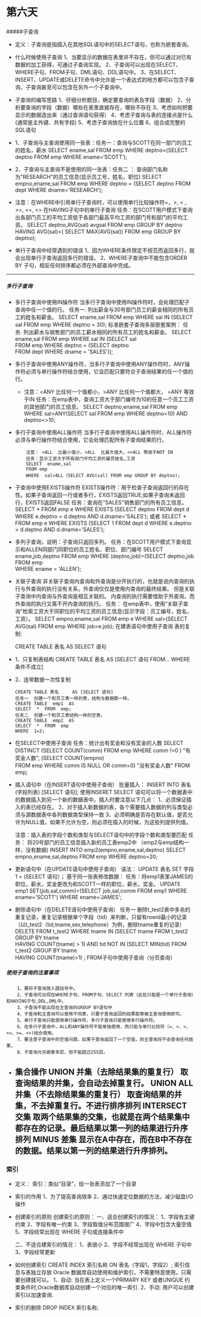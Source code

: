 # 第六天
###
#####子查询
- 定义：子查询是指插入在其他SQL语句中的SELECT语句，也称为嵌套查询。
- 什么时候使用子查询
  	1、当要显示的数据在表里并不存在，但可以通过对已有数据的加工获得，可通过子查询实现。
  	2、子查询可以出现在SELECT、WHERE子句、FROM子句、DML语句、DDL语句中。
  	3、在SELECT、INSERT、UPDATE或DELETE命令中允许是一个表达式的地方都可以包含子查询，子查询甚至可以包含在另外一个子查询中。
- 子查询的编写思路
  	1、仔细分析题目，确定要查询的表及字段（数据）
  	2、分析要查询的字段（数据）哪些在表里直接存在，哪些不存在
  	3、考虑如何把要显示的数据造出来（通过查询语句获得）
  	4、考虑子查询与表的连接点是什么(通常是主外键、共有字段)
  	5、考虑子查询放在什么位置
  	6、组合成完整的SQL语句
- 1、子查询与主查询使用同一张表：任务一：查询与SCOTT在同一部门的员工的姓名，薪水
  	SELECT ename,sal
  	FROM emp
  	WHERE deptno=(SELECT deptno FROM emp
  							   WHERE ename=‘SCOTT’);

-	2、子查询与主查询不是使用的同一张表：任务二  ： 查询部门名称为"RESEARCH"的员工信息(显示员工号，姓名，职位)
  		SELECT empno,ename,sal
  		FROM emp
  		WHERE deptno = (SELECT deptno FROM dept
  									 WHERE dname='RESEARCH');

- 注意：在WHERE中引用单行子查询时，可以使用单行比较操作符=，>, < , >=, <=, <>
在HAVING子句中的单行子查询
  	任务：在SCOTT用户模式下查询出各部门员工的平均工资低于各部门最高平均工资的部门号和部门的平均工资。
  	SELECT deptno,AVG(sal) avgsal
  	FROM emp
  	GROUP BY deptno
  	HAVING  AVG(sal)<( SELECT  MAX(AVG(sal)) FROM emp GROUP BY deptno);		 
- 单行子查询中经常遇到的错误
  	1、因为WHERE条件限定不规范而返回多行，就会出现单行子查询返回多行的错误。
  	2、WHERE子查询中不能包含ORDER BY 子句，相反任何排序都必须在外部查询中完成。
---
##### 多行子查询
-	多行子查询中使用IN操作符
  		当多行子查询中使用IN操作符时，会处理匹配子查询中任一个值的行。
  		任务一.	列出薪金与30号部门员工的薪金相同的所有员工的姓名和薪金。
  		SELECT ename,sal
  		FROM emp
  		WHERE sal IN (SELECT sal FROM emp WHERE deptno = 30);
  		标准嵌套子查询多层嵌套案例：
  		任务.	列出薪水与销售部门的员工薪水相同的所有员工的姓名和薪金。
  		SELECT ename,sal
  		FROM emp
  		WHERE sal  IN (SELECT sal  
  								FROM emp
  								WHERE deptno =   (SELECT   deptno     
  															   FROM dept WHERE  dname = 'SALES'));
- 多行子查询中使用ANY操作符，当多行子查询中使用ANY操作符时，ANY操作符必须与单行操作符结合使用，它会匹配只要符合子查询结果的任一个值的行。
  - 注意：<ANY 比任何一个值都小，>ANY 比任何一个值都大，	=ANY 等效于IN
		任务：在emp表中，查询工资大于部门编号为10的任意一个员工工资的其他部门的员工信息。
		SELECT deptno,ename,sal
		FROM emp
		WHERE sal>ANY(SELECT sal
									  FROM emp
									  WHERE  deptno=10)
		AND deptno<>10;											
-	多行子查询中使用ALL操作符
			当多行子查询中使用ALL操作符时，ALL操作符必须与单行操作符结合使用，它会处理匹配所有子查询结果的行。

			注意： <ALL  比最小值小，>ALL  比最大值大，<>ALL 等效于NOT IN
			任务：显示工资大于所有部门平均工资的雇员姓名,工资
			SELECT  ename,sal
			FROM emp
			WHERE  sal>ALL（SELECT AVG(sal) FROM emp GROUP BY deptno);
-	子查询中使用EXISTS操作符
  		EXISTS操作符：用于检查子查询返回行的存在性。如果子查询返回一行或者多行，EXISTS返回TRUE;如果子查询未返回行，EXISTS返回FALSE
  		任务：查询在“SALES"销售部门的所有员工信息。
  		SELECT  *
  		FROM emp e
  		WHERE  EXISTS (SELECT deptno
  								   FROM dept  d
  								   WHERE e.deptno = d.deptno
  								   AND d.dname='SALES');
  		或者
  		SELECT  *
  		FROM emp e
  		WHERE  EXISTS (SELECT 1
  								   FROM dept  d
  								   WHERE e.deptno = d.deptno
  								   AND d.dname='SALES');
- 多列子查询，说明：子查询只返回多列。
		任务：在SCOTT用户模式下查询显示和ALLEN同部门同职位的员工姓名、职位、部门编号
		SELECT  ename,job,deptno
		FROM emp
		WHERE (deptno,job)=(SELECT deptno,job
											  FROM  emp  
											  WHERE ename = 'ALLEN');
- 	关联子查询
		非关联子查询内查询和外查询是分开执行的，也就是说内查询的执行与外查询的执行没有关系，外查询仅仅是使用内查询的最终结果。
		但是关联子查询中内查询与外查询是相互关联的。
		内查询的执行需要借助于外查询，而外查询的执行又离不开内查询的执行。
		任务： 在emp表中，使用“关联子查询”检索工资大于同职位的平均工资的员工信息(显示字段：员工编号，姓名，工资）。
		SELECT empno,ename,sal
		FROM emp e
		WHERE  sal>(SELECT AVG(sal) FROM emp WHERE job=e.job);
在建表语句中使用子查询
	表的复制:

	CREATE TABLE  表名 	AS  SELECT  语句

-	1、只复制表结构
	CREATE TABLE 表名 	AS   [SELECT 语句 FROM... WHERE 条件不成立]
-	2、连带数据一次性复制

      	CREATE TABLE 表名 	AS [SELECT 语句]
      	任务一  创建一个和员工表一样的表，结构与数据都一样。
      	CREATE TABLE  emp1  AS  
      	SELECT  *  FROM  emp;
      	任务二  创建一个和员工表结构一样的空表。
      	CREATE TABLE  emp2  AS  
      	SELECT  *  FROM  emp
      	WHERE  1=2;
-  在SELECT中使用子查询
  	任务：统计出有奖金和没有奖金的人数
  	 SELECT DISTINCT (SELECT COUNT(comm)
  								FROM emp
  							   WHERE comm !=0 )  "有奖金人数",
  		   (SELECT COUNT(empno)  
  			FROM emp
  			WHERE comm IS NULL OR comm=0)  "没有奖金人数"
  	FROM emp;
- 插入语句中（在INSERT语句中使用子查询）
  	批量插入：
  	INSERT INTO 表名(字段列表) [SELECT 语句];
  	使用INSERET SELECT 语句可以将一个数据表中的数据插入到另一个新的数据表中。插入时要注意以下几点：
  	1、必须保证插入的表已经存在。
  	2、对于插入新数据的表，各个需要插入数据的列与类型必须与源数据表中各列数据类型保持一致
  	3、必须明确是否存在默认值，是否允许为NULL值，如果不允许为空，则必须在插入的时候，为这些列提供列值。

  	注意：插入表的字段个数和类型与SELECT语句中的字段个数和类型要匹配
  	任务： 将20号部门的员工信息插入新的员工表emp2中 （emp2与emp结构一样，没有数据)
  	INSERT INTO emp2(empno,ename,sal,deptno)
  	SELECT empno,ename,sal,deptno FROM emp WHERE deptno=20;
- 更新语句中（在UPDATE语句中使用子查询）
	语法：
  	UPDATE 表名 SET 字段1 = (SELECT  语句）；
  	基于同一张表修改数据：
  	任务：将emp1表里JAMES的职位，薪水，奖金更改为和SCOTT一样的职位，薪水，奖金。
  	UPDATE emp1 SET(job,sal,comm)=(SELECT job,sal,comm FROM emp1 WHERE ename='SCOTT')
  	WHERE ename='JAMES';
- 删除语句中（在DELETE语句中使用子查询）
  	任务一   删除t_test2表中多余的重复记录，重复记录根据单个字段（tid）来判断，只留有rowid最小的记录 （以t_test2（tid,tname,sex,telephone）为例，删除tname重复的记录）
  	DELETE  FROM t_test2
  	WHERE  tname IN (SELECT  tname   FROM  t_test2
  								  GROUP BY   tname     
  								  HAVING COUNT(tname) > 1)
  	AND   tid NOT IN (SELECT  MIN(tid)  FROM t_test2
  								 GROUP BY  tname     
  								 HAVING  COUNT(tname)>1) ;
  FROM子句中使用子查询（分页查询）

#####  使用子查询的注意事项
    	1、要将子查询放入圆括号中。
    	2、子查询可出现在WHERE子句、FROM子句、SELECT 列表（此处只能是一个单行子查询）和HAVING子句,DDL,DML中。
    	3、子查询不能出现在主查询的GROUP BY语句中
    	4、子查询和主查询可以使用不同表，只要子查询返回的结果能够被主查询使用即可。
    	5、单行子查询只能使用单行操作符，多行子查询只能使用多行操作符。
    	6、在多行子查询中，ALL和ANY操作符不能单独使用，而只能与单行比较符（=、<、>、<=、>=、<>)结合使用。
    	7、要注意子查询中的空值问题。如果子查询返回了一个空值，则主查询将不会查询任何结果。
    	8、子查询允许嵌套多层，但不能超过255层。
- 集合操作
    	UNION 并集（去除结果集的重复行）
    		取查询结果的并集，会自动去掉重复行。
    	UNION ALL并集（不去除结果集的重复行）
    		取查询结果的并集，不去掉重复行。不进行排序排列
    	INTERSECT  交集
    		取两个结果集的交集，也就是在两个结果集中都存在的记录。最后结果以第一列的结果进行升序排列
    	MINUS 差集
    		显示在A中存在，而在B中不存在的数据。结果以第一列的结果进行升序排列。
	---
### 索引
- 定义：		索引：类似“目录”，给一张表添加了一个目录
- 索引的作用
		1、为了提高查询效率
		2、通过快速定位数据的方法，减少磁盘I/O操作
- 创建索引的原则
		创建索引的原则：
		一、适合创建索引的情况：
		 1、字段有主键约束
		 2、字段有唯一约束
		 3、字段取值分布范围很广
		 4、字段中包含大量空值
		 5、字段经常出现在 WHERE 子句或连接条件中

	二、不适合建索引的情况：
		1、表很小
		2、字段不经常出现在 WHERE 子句中
		3、字段经常更新
-	如何创建索引
  		CREATE INDEX 索引名称 ON 表名（字段1，字段2）;
  		索引信息与表独立存放
  		Oracle 数据库自动使用和维护索引，不需要特意使用，只需要创建就可以。
  		1、自动: 当在表上定义一个PRIMARY KEY 或者UNIQUE 约束条件时,Oracle数据库自动创建一个对应的唯一索引.
  		2、手动: 用户可以创建索引以加速查询.

- 索引的删除    DROP INDEX 索引名称;
